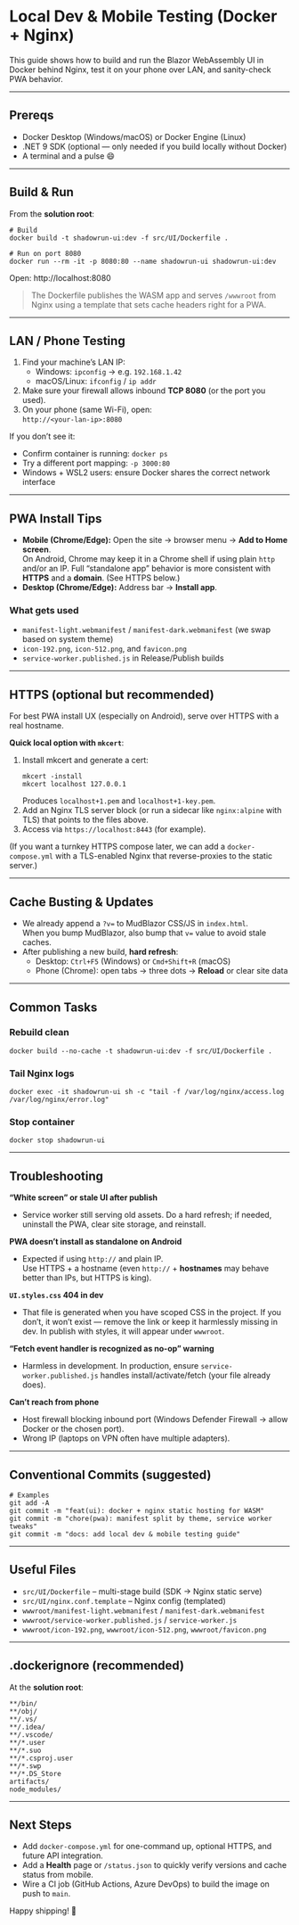 ﻿# Local Dev & Mobile Testing (Docker + Nginx)

This guide shows how to build and run the Blazor WebAssembly UI in Docker behind Nginx, test it on your phone over LAN, and sanity-check PWA behavior.

---

## Prereqs

- Docker Desktop (Windows/macOS) or Docker Engine (Linux)
- .NET 9 SDK (optional — only needed if you build locally without Docker)
- A terminal and a pulse 😄

---

## Build & Run

From the **solution root**:

```
# Build
docker build -t shadowrun-ui:dev -f src/UI/Dockerfile .

# Run on port 8080
docker run --rm -it -p 8080:80 --name shadowrun-ui shadowrun-ui:dev
```

Open: http://localhost:8080

> The Dockerfile publishes the WASM app and serves `/wwwroot` from Nginx using a template that sets cache headers right for a PWA.

---

## LAN / Phone Testing

1. Find your machine’s LAN IP:
   - Windows: `ipconfig` → e.g. `192.168.1.42`
   - macOS/Linux: `ifconfig` / `ip addr`
2. Make sure your firewall allows inbound **TCP 8080** (or the port you used).
3. On your phone (same Wi-Fi), open:  
   `http://<your-lan-ip>:8080`

If you don’t see it:
- Confirm container is running: `docker ps`
- Try a different port mapping: `-p 3000:80`
- Windows + WSL2 users: ensure Docker shares the correct network interface

---

## PWA Install Tips

- **Mobile (Chrome/Edge):** Open the site → browser menu → **Add to Home screen**.  
  On Android, Chrome may keep it in a Chrome shell if using plain `http` and/or an IP. Full “standalone app” behavior is more consistent with **HTTPS** and a **domain**. (See HTTPS below.)
- **Desktop (Chrome/Edge):** Address bar → **Install app**.

### What gets used
- `manifest-light.webmanifest` / `manifest-dark.webmanifest` (we swap based on system theme)
- `icon-192.png`, `icon-512.png`, and `favicon.png`
- `service-worker.published.js` in Release/Publish builds

---

## HTTPS (optional but recommended)

For best PWA install UX (especially on Android), serve over HTTPS with a real hostname.

**Quick local option with `mkcert`**:
1. Install mkcert and generate a cert:
   ```
   mkcert -install
   mkcert localhost 127.0.0.1
   ```
   Produces `localhost+1.pem` and `localhost+1-key.pem`.
2. Add an Nginx TLS server block (or run a sidecar like `nginx:alpine` with TLS) that points to the files above.
3. Access via `https://localhost:8443` (for example).

(If you want a turnkey HTTPS compose later, we can add a `docker-compose.yml` with a TLS-enabled Nginx that reverse-proxies to the static server.)

---

## Cache Busting & Updates

- We already append a `?v=` to MudBlazor CSS/JS in `index.html`.  
  When you bump MudBlazor, also bump that `v=` value to avoid stale caches.
- After publishing a new build, **hard refresh**:
  - Desktop: `Ctrl+F5` (Windows) or `Cmd+Shift+R` (macOS)
  - Phone (Chrome): open tabs → three dots → **Reload** or clear site data

---

## Common Tasks

### Rebuild clean
```
docker build --no-cache -t shadowrun-ui:dev -f src/UI/Dockerfile .
```

### Tail Nginx logs
```
docker exec -it shadowrun-ui sh -c "tail -f /var/log/nginx/access.log /var/log/nginx/error.log"
```

### Stop container
```
docker stop shadowrun-ui
```

---

## Troubleshooting

**“White screen” or stale UI after publish**
- Service worker still serving old assets. Do a hard refresh; if needed, uninstall the PWA, clear site storage, and reinstall.

**PWA doesn’t install as standalone on Android**
- Expected if using `http://` and plain IP.  
  Use HTTPS + a hostname (even `http://` + **hostnames** may behave better than IPs, but HTTPS is king).

**`UI.styles.css` 404 in dev**
- That file is generated when you have scoped CSS in the project. If you don’t, it won’t exist — remove the link or keep it harmlessly missing in dev. In publish with styles, it will appear under `wwwroot`.

**“Fetch event handler is recognized as no-op” warning**
- Harmless in development. In production, ensure `service-worker.published.js` handles install/activate/fetch (your file already does).

**Can’t reach from phone**
- Host firewall blocking inbound port (Windows Defender Firewall → allow Docker or the chosen port).
- Wrong IP (laptops on VPN often have multiple adapters).

---

## Conventional Commits (suggested)

```
# Examples
git add -A
git commit -m "feat(ui): docker + nginx static hosting for WASM"
git commit -m "chore(pwa): manifest split by theme, service worker tweaks"
git commit -m "docs: add local dev & mobile testing guide"
```

---

## Useful Files

- `src/UI/Dockerfile` – multi-stage build (SDK → Nginx static serve)
- `src/UI/nginx.conf.template` – Nginx config (templated)
- `wwwroot/manifest-light.webmanifest` / `manifest-dark.webmanifest`
- `wwwroot/service-worker.published.js` / `service-worker.js`
- `wwwroot/icon-192.png`, `wwwroot/icon-512.png`, `wwwroot/favicon.png`

---

## .dockerignore (recommended)

At the **solution root**:

```
**/bin/
**/obj/
**/.vs/
**/.idea/
**/.vscode/
**/*.user
**/*.suo
**/*.csproj.user
**/*.swp
**/*.DS_Store
artifacts/
node_modules/
```

---

## Next Steps

- Add `docker-compose.yml` for one-command up, optional HTTPS, and future API integration.
- Add a **Health** page or `/status.json` to quickly verify versions and cache status from mobile.
- Wire a CI job (GitHub Actions, Azure DevOps) to build the image on push to `main`.

Happy shipping! 🚀
